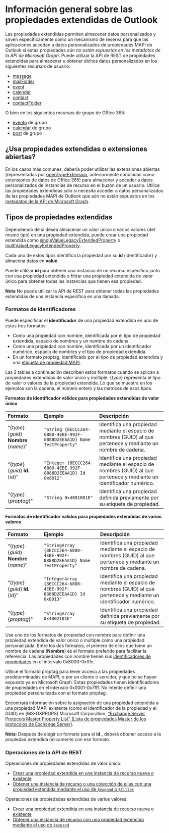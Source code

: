 # <a name="outlook-extended-properties-overview"></a>Información general sobre las propiedades extendidas de Outlook

Las propiedades extendidas permiten almacenar datos personalizados y sirven específicamente como un mecanismo de reserva para que las aplicaciones accedan a datos personalizados de propiedades MAPI de Outlook si estas propiedades _aún no están expuestas en los metadatos de la API de Microsoft Graph_. Puede utilizar la API de REST de propiedades extendidas para almacenar u obtener dichos datos personalizados en los siguientes recursos de usuario:

- [message](../resources/message.md)
- [mailFolder](../resources/mailfolder.md)
- [event](../resources/event.md)
- [calendar](../resources/calendar.md)
- [contact](../resources/contact.md)
- [contactFolder](../resources/contactfolder.md) 

O bien en los siguientes recursos de grupo de Office 365:

- [evento](../resources/event.md) de grupo
- [calendar](../resources/calendar.md) de grupo
- [post](../resources/post.md) de grupo 

## <a name="use-extended-properties-or-open-extensions"></a>¿Usa propiedades extendidas o extensiones abiertas?

En los casos más comunes, debería poder utilizar las extensiones abiertas (representadas por [openTypeExtension](../resources/opentypeextension.md), anteriormente conocidas como extensiones de datos de Office 365) para almacenar y acceder a datos personalizados de instancias de recurso en el buzón de un usuario. Utilice las propiedades extendidas solo si necesita acceder a datos personalizados de las propiedades MAPI de Outlook que aún no están expuestos en los [metadatos de la API de Microsoft Graph](http://developer.microsoft.com/en-us/graph/docs/overview/call_api). 

## <a name="types-of-extended-properties"></a>Tipos de propiedades extendidas

Dependiendo de si desea almacenar un valor único o varios valores (del mismo tipo) en una propiedad extendida, puede crear una propiedad extendida como [singleValueLegacyExtendedProperty](../resources/singleValueLegacyExtendedProperty.md) o [multiValueLegacyExtendedProperty](../resources/multiValueLegacyExtendedProperty.md).

Cada uno de estos tipos identifica la propiedad por su **id** (identificador) y almacena datos en **value**. 

Puede utilizar **id** para obtener una instancia de un recurso específico junto con esa propiedad extendida o filtrar una propiedad extendida de valor único para obtener todas las instancias que tienen esa propiedad. 

**Nota** No puede utilizar la API de REST para obtener todas las propiedades extendidas de una instancia específica en una llamada.
  

### <a name="id-formats"></a>Formatos de identificadores

Puede especificar el **identificador** de una propiedad extendida en uno de estos tres formatos:

- Como una propiedad con nombre, identificada por el tipo de propiedad extendida, espacio de nombres y un nombre de cadena.
- Como una propiedad con nombre, identificada por un identificador numérico, espacio de nombres y el tipo de propiedad extendida.
- En un formato proptag, identificado por el tipo de propiedad extendida y una [etiqueta de propiedad MAPI](https://docs.microsoft.com/en-us/office/client-developer/outlook/mapi/mapi-property-tags).

Las 2 tablas a continuación describen estos formatos cuando se aplican a propiedades extendidas de valor único y múltiple. {_type_} representa el tipo de valor o valores de la propiedad extendida. Lo que se muestra en los ejemplos son la cadena, el número entero y las matrices de esos tipos.

**Formatos de identificador válidos para propiedades extendidas de valor único**

|**Formato**|**Ejemplo**|**Descripción**|
|:---------|:----------|:--------------|
| “{_type_} {_guid_} **Nombre** {_name_}” | ```"String {8ECCC264-6880-4EBE-992F-8888D2EEAA1D} Name TestProperty"``` | Identifica una propiedad mediante el espacio de nombres (GUID) al que pertenece y mediante un nombre de cadena.         |
| “{_type_} {_guid_} **Id.** {_id_}”     | ```"Integer {8ECCC264-6880-4EBE-992F-8888D2EEAA1D} Id 0x8012"```        | Identifica una propiedad mediante el espacio de nombres (GUID) al que pertenece y mediante un identificador numérico.  |
| "{_type_} {_proptag_}"                    | ```"String 0x4001001E"```                                           | Identifica una propiedad definida previamente por su etiqueta de propiedad. |

**Formatos de identificador válidos para propiedades extendidas de varios valores**

|**Formato**|**Ejemplo**|**Descripción**|
|:---------|:----------|:--------------|
| “{_type_} {_guid_} **Nombre** {_name_}” | ```"StringArray {8ECCC264-6880-4EBE-992F-8888D2EEAA1D} Name TestProperty"``` | Identifica una propiedad mediante el espacio de nombres (GUID) al que pertenece y mediante un nombre de cadena.         |
| “{_type_} {_guid_} **Id.** {_id_}”     | ```"IntegerArray {8ECCC264-6880-4EBE-992F-8888D2EEAA1D} Id 0x8013"```        | Identifica una propiedad mediante el espacio de nombres (GUID) al que pertenece y mediante un identificador numérico.   |
| "{_type_} {_proptag_}"                    | ```"StringArray 0x4002101E"```                                           | Identifica una propiedad definida previamente por su etiqueta de propiedad. |


Use uno de los formatos de propiedad con nombre para definir una propiedad extendida de valor único o múltiple como una propiedad personalizada. Entre los dos formatos, el primero de ellos que tome un nombre de cadena (**Nombre**) es el formato preferido para facilitar la referencia. Las propiedades con nombre tienen sus [identificadores de propiedades](https://docs.microsoft.com/en-us/office/client-developer/outlook/mapi/mapi-property-identifier-overview) en el intervalo 0x8000-0xfffe.

Utilice el formato proptag para tener acceso a las propiedades predeterminadas de MAPI, o por un cliente o servidor, y que no se hayan expuesto ya en Microsoft Graph. Estas propiedades tienen identificadores de propiedades en el intervalo 0x0001-0x7fff. No intente definir una propiedad personalizada con el formato proptag. 

Encontrará información sobre la asignación de una propiedad extendida a una propiedad MAPI existente (como el identificador de la propiedad y el GUID) en \[MS-OXPROPS\] Microsoft Corporation, [“Exchange Server Protocols Master Property List” (Lista de propiedades Master de los protocolos de Exchange Server)](https://msdn.microsoft.com/en-us/library/cc433490%28v=exchg.80%29.aspx).

**Nota**: Después de elegir un formato para el **id.**, deberá obtener acceso a la propiedad extendida únicamente con ese formato.

### <a name="rest-api-operations"></a>Operaciones de la API de REST
 
Operaciones de propiedades extendidas de valor único:

- [Crear una propiedad extendida en una instancia de recurso nueva o existente](../api/singlevaluelegacyextendedproperty_post_singlevalueextendedproperties.md)
- [Obtener una instancia de recurso o una colección de ellas con una propiedad extendida mediante el uso de `$expand` o `$filter`](../api/singlevaluelegacyextendedproperty_get.md)

Operaciones de propiedades extendidas de varios valores:

- [Crear una propiedad extendida en una instancia de recurso nueva o existente](../api/multivaluelegacyextendedproperty_post_multivalueextendedproperties.md)
- [Obtener una instancia de recurso con una propiedad extendida mediante el uso de `$expand`](../api/multivaluelegacyextendedproperty_get.md)

